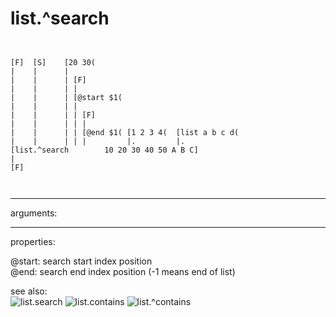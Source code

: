 # list.^search

```


[F]  [S]    [20 30(
|    |      |
|    |      | [F]
|    |      | |
|    |      | [@start $1(
|    |      | |
|    |      | | [F]
|    |      | | |
|    |      | | [@end $1( [1 2 3 4(  [list a b c d(
|    |      | | |         |.         |.
[list.^search        10 20 30 40 50 A B C]
|
[F]

            
```
---
arguments:


---
properties:

@start: search start index
            position<br>
@end: search end index position
            (-1 means end of list)<br>

see also:<br>
![list.search]("img/object_list.search.png")
![list.contains]("img/object_list.contains.png")
![list.^contains]("img/object_list.^contains.png")
